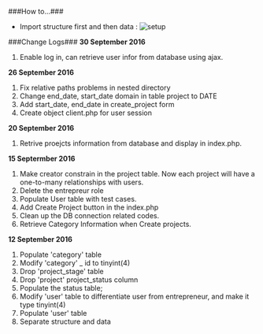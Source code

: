 ###How to...###
- Import structure first and then data : ![setup](figures/howtosetup.PNG)




###Change Logs###
**30 September 2016**
1. Enable log in, can retrieve user infor from database using ajax.


**26 September 2016**
1. Fix relative paths problems in nested directory
2. Change end_date, start_date domain in table project to DATE
3. Add start_date, end_date in create_project form
4. Create object client.php for user session

**20 September 2016**
1. Retrive proejcts information from database and display in index.php.


**15 Septermber 2016**
1. Make creator constrain in the project table. Now each project will have a one-to-many relationships with users.
2. Delete the entrepreur role
3. Populate User table with test cases. 
4. Add Create Project button in the index.php
5. Clean up the DB connection related codes.
6. Retrieve Category Information when Create projects. 

**12 September 2016**  
1. Populate 'category' table
2. Modify 'category' _ id to tinyint(4)
3. Drop 'project_stage' table 
4. Drop 'project' project_status column 
5. Populate the status table;
6. Modify 'user' table to differentiate user from entrepreneur, and make it type tinyint(4)
7. Populate 'user' table
8. Separate structure and data 
